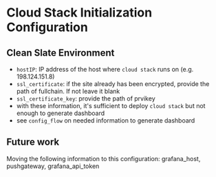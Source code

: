 # Cloud Stack Initialization Configuration

## Clean Slate Environment
- `hostIP`: IP address of the host where `cloud stack` runs on (e.g. 198.124.151.8)
- `ssl_certificate`: if the site already has been encrypted, provide the path of fullchain. If not leave it blank
- `ssl_certificate_key`: provide the path of prvikey
- with these information, it's sufficient to deploy `cloud stack` but not enough to generate dashboard
- see `config_flow` on needed information to generate dashboard 

## Future work
Moving the following information to this configuration: grafana_host,  pushgateway, grafana_api_token